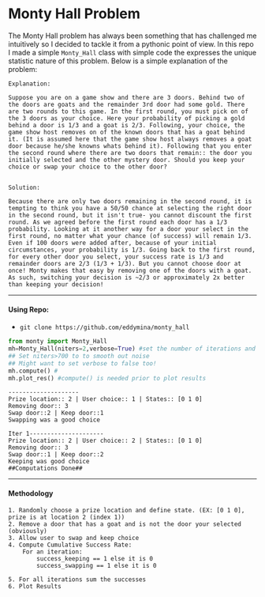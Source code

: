 # Monty Hall Problem 

The Monty Hall problem has always been something that has challenged me intuitively so I decided to tackle it from a pythonic point of view. In this repo I made a simple `Monty_Hall` class with simple code the expresses the unique statistic nature of this problem. Below is a simple explanation of the problem:

```
Explanation:

Suppose you are on a game show and there are 3 doors. Behind two of the doors are goats and the remainder 3rd door had some gold. There are two rounds to this game. In the first round, you must pick on of the 3 doors as your choice. Here your probability of picking a gold behind a door is 1/3 and a goat is 2/3. Following, your choice, the game show host removes on of the known doors that has a goat behind it. (It is assumed here that the game show host always removes a goat door because he/she knowns whats behind it). Following that you enter the second round where there are two doors that remain:: the door you initially selected and the other mystery door. Should you keep your choice or swap your choice to the other door?


Solution:

Because there are only two doors remaining in the second round, it is tempting to think you have a 50/50 chance at selecting the right door in the second round, but it isn't true- you cannot discount the first round. As we agreed before the first round each door has a 1/3 probability. Looking at it another way for a door your select in the first round, no matter what your chance (of success) will remain 1/3. Even if 100 doors were added after, because of your initial circumstances, your probability is 1/3. Going back to the first round, for every other door you select, your success rate is 1/3 and remainder doors are 2/3 (1/3 + 1/3). But you cannot choose door at once! Monty makes that easy by removing one of the doors with a goat. As such, switching your decision is ~2/3 or approximately 2x better than keeping your decision!
```
---

#### Using Repo: 
- `git clone https://github.com/eddymina/monty_hall`

```python
from monty import Monty_Hall 
mh=Monty_Hall(niters=2,verbose=True) #set the number of iterations and print results (verbose is False)
## Set niters>700 to to smooth out noise 
## Might want to set verbose to false too! 
mh.compute() #
mh.plot_res() #compute() is needed prior to plot results 
```
```
--------------------
Prize location:: 2 | User choice:: 1 | States:: [0 1 0]
Removing door:: 3
Swap door::2 | Keep door::1
Swapping was a good choice

Iter 1---------------------
Prize location:: 2 | User choice:: 2 | States:: [0 1 0]
Removing door:: 3
Swap door::1 | Keep door::2
Keeping was good choice
##Computations Done##
```
---

#### Methodology 
```
1. Randomly choose a prize location and define state. (EX: [0 1 0], prize is at location 2 (index 1))
2. Remove a door that has a goat and is not the door your selected (obviously)
3. Allow user to swap and keep choice 
4. Compute Cumulative Success Rate:
	For an iteration:	
		success_keeping == 1 else it is 0 
		success_swapping == 1 else it is 0 

5. For all iterations sum the successes
6. Plot Results 
```




